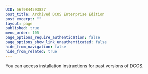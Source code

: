 ```yaml
---
UID: 56f9844593827
post_title: Archived DCOS Enterprise Edition
post_excerpt: ""
layout: page
published: true
menu_order: 105
page_options_require_authentication: false
page_options_show_link_unauthenticated: false
hide_from_navigation: false
hide_from_related: true
---
```

You can access installation instructions for past versions of DCOS.